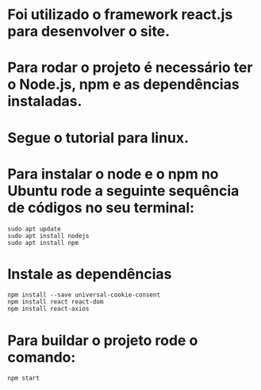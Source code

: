 # Foi utilizado o framework react.js para desenvolver o site.
 
# Para rodar o projeto é necessário ter o Node.js, npm e as dependências instaladas.

# Segue o tutorial para linux.
 
# Para instalar o node e o npm no Ubuntu rode a seguinte sequência de códigos no seu terminal:
    sudo apt update
    sudo apt install nodejs
    sudo apt install npm
 
# Instale as dependências
    npm install --save universal-cookie-consent
    npm install react react-dom
    npm install react-axios
 
# Para buildar o projeto rode o comando:
    npm start
